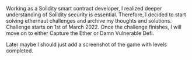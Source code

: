 Working as a Solidity smart contract developer, I realized deeper understanding of Solidity security is essential. Therefore, I decided to start solving ethernaut challenges and archive my thoughts and solutions. Challenge starts on 1st of March 2022. Once the challenge finishes, I will move on to either Capture the Ether or Damn Vulnerable Defi.

Later maybe I should just add a screenshot of the game with levels completed.
